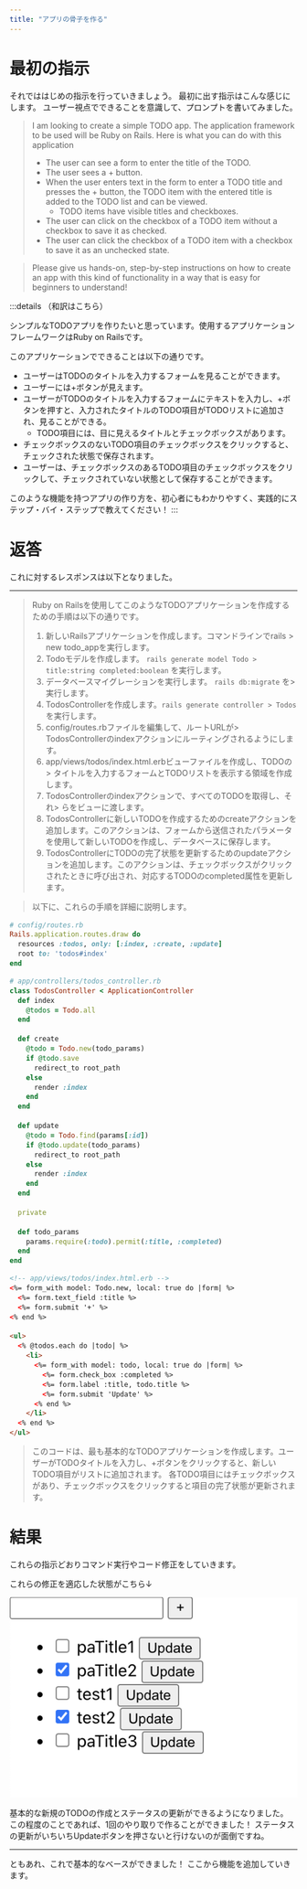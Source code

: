 ```yaml
---
title: "アプリの骨子を作る"
---
```


# 最初の指示

それでははじめの指示を行っていきましょう。
最初に出す指示はこんな感じにします。
ユーザー視点でできることを意識して、プロンプトを書いてみました。



> I am looking to create a simple TODO app. The application framework to be used will be Ruby on Rails.
> Here is what you can do with this application
> - The user can see a form to enter the title of the TODO.
> - The user sees a + button.
> - When the user enters text in the form to enter a TODO title and presses the + button, the TODO item with the entered title is added to the TODO list and can be viewed.
>   - TODO items have visible titles and checkboxes.
> - The user can click on the checkbox of a TODO item without a checkbox to save it as checked.
> - The user can click the checkbox of a TODO item with a checkbox to save it as an unchecked state.

> Please give us hands-on, step-by-step instructions on how to create an app with this kind of functionality in a way that is easy for beginners to understand!


:::details （和訳はこちら）



シンプルなTODOアプリを作りたいと思っています。使用するアプリケーションフレームワークはRuby on Railsです。

このアプリケーションでできることは以下の通りです。

- ユーザーはTODOのタイトルを入力するフォームを見ることができます。
- ユーザーには+ボタンが見えます。
- ユーザーがTODOのタイトルを入力するフォームにテキストを入力し、+ボタンを押すと、入力されたタイトルのTODO項目がTODOリストに追加され、見ることができる。
  - TODO項目には、目に見えるタイトルとチェックボックスがあります。
- チェックボックスのないTODO項目のチェックボックスをクリックすると、チェックされた状態で保存されます。
- ユーザーは、チェックボックスのあるTODO項目のチェックボックスをクリックして、チェックされていない状態として保存することができます。

このような機能を持つアプリの作り方を、初心者にもわかりやすく、実践的にステップ・バイ・ステップで教えてください！
:::




# 返答

これに対するレスポンスは以下となりました。

---

> Ruby on Railsを使用してこのようなTODOアプリケーションを作成するための手順は以下の通りです。
> 1. 新しいRailsアプリケーションを作成します。コマンドラインでrails > new todo_appを実行します。
> 2. Todoモデルを作成します。 `rails generate model Todo > title:string completed:boolean` を実行します。
> 3. データベースマイグレーションを実行します。 `rails db:migrate` を> 実行します。
> 4. TodosControllerを作成します。`rails generate controller > Todos`を実行します。
> 5. config/routes.rbファイルを編集して、ルートURLが> TodosControllerのindexアクションにルーティングされるようにします。
> 6. app/views/todos/index.html.erbビューファイルを作成し、TODOの> タイトルを入力するフォームとTODOリストを表示する領域を作成します。
> 7. TodosControllerのindexアクションで、すべてのTODOを取得し、それ> らをビューに渡します。
> 8. TodosControllerに新しいTODOを作成するためのcreateアクションを追加します。このアクションは、フォームから送信されたパラメータを使用して新しいTODOを作成し、データベースに保存します。
> 9. TodosControllerにTODOの完了状態を更新するためのupdateアクションを追加します。このアクションは、チェックボックスがクリックされたときに呼び出され、対応するTODOのcompleted属性を更新します。

> 以下に、これらの手順を詳細に説明します。

```ruby
# config/routes.rb
Rails.application.routes.draw do
  resources :todos, only: [:index, :create, :update]
  root to: 'todos#index'
end
```

```ruby
# app/controllers/todos_controller.rb
class TodosController < ApplicationController
  def index
    @todos = Todo.all
  end

  def create
    @todo = Todo.new(todo_params)
    if @todo.save
      redirect_to root_path
    else
      render :index
    end
  end

  def update
    @todo = Todo.find(params[:id])
    if @todo.update(todo_params)
      redirect_to root_path
    else
      render :index
    end
  end

  private

  def todo_params
    params.require(:todo).permit(:title, :completed)
  end
end
```

```html
<!-- app/views/todos/index.html.erb -->
<%= form_with model: Todo.new, local: true do |form| %>
  <%= form.text_field :title %>
  <%= form.submit '+' %>
<% end %>

<ul>
  <% @todos.each do |todo| %>
    <li>
      <%= form_with model: todo, local: true do |form| %>
        <%= form.check_box :completed %>
        <%= form.label :title, todo.title %>
        <%= form.submit 'Update' %>
      <% end %>
    </li>
  <% end %>
</ul>
```

> このコードは、最も基本的なTODOアプリケーションを作成します。ユーザーがTODOタイトルを入力し、+ボタンをクリックすると、新しいTODO項目がリストに追加されます。
> 各TODO項目にはチェックボックスがあり、チェックボックスをクリックすると項目の完了状態が更新されます。


# 結果


これらの指示どおりコマンド実行やコード修正をしていきます。

これらの修正を適応した状態がこちら↓


![TODOapp](/images/dc953f02c4464a/image.png)


基本的な新規のTODOの作成とステータスの更新ができるようになりました。
この程度のことであれば、1回のやり取りで作ることができました！
ステータスの更新がいちいちUpdateボタンを押さないと行けないのが面倒ですね。

---

ともあれ、これで基本的なベースができました！
ここから機能を追加していきます。






